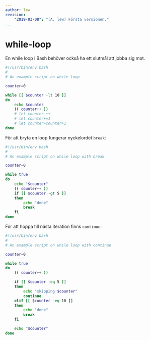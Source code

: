 ```yaml
---
author: lew
revision:
    "2019-03-08": "(A, lew) Första versionen."
...
```


while-loop
=======================

En while loop i Bash behöver också ha ett slutmål att jobba sig mot.

```bash
#!/usr/bin/env bash
#
# An example script on while loop

counter=0

while [[ $counter -lt 10 ]]
do
    echo $counter
    (( counter++ ))
    # let counter ++
    # let counter+=1
    # let counter=counter+1
done
```

För att bryta en loop fungerar nyckelordet `break`:

```bash
#!/usr/bin/env bash
#
# An example script on while loop with break

counter=0

while true
do
    echo "$counter"
    (( counter++ ))
    if [[ $counter -gt 5 ]]
    then
        echo "done"
        break
    fi
done
```

För att hoppa till nästa iteration finns `continue`:

```bash
#!/usr/bin/env bash
#
# An example script on while loop with continue

counter=0

while true
do
    (( counter++ ))

    if [[ $counter -eq 5 ]]
    then
        echo "skipping $counter"
        continue
    elif [[ $counter -eq 10 ]]
    then
        echo "done"
        break
    fi

    echo "$counter"
done
```
